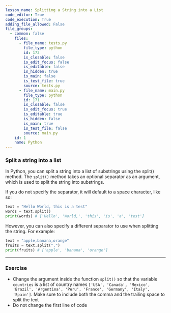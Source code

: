 ```yaml
---
lesson_name: Splitting a String into a List
code_editor: True
code_execution: True
adding_file_allowed: False
file_groups:
  - common: false
    files:
      - file_name: tests.py
        file_type: python
        id: 172
        is_closable: false
        is_edit_focus: false
        is_editable: false
        is_hidden: true
        is_main: false
        is_test_file: true
        source: tests.py
      - file_name: main.py
        file_type: python
        id: 171
        is_closable: false
        is_edit_focus: true
        is_editable: true
        is_hidden: false
        is_main: true
        is_test_file: false
        source: main.py
    id: 1
    name: Python
---
```


### Split a string into a list

In Python, you can split a string into a list of substrings using the split() method. The `split()` method takes an optional separator as an argument, which is used to split the string into substrings.

If you do not specify the separator, it will default to a space character, like so:

```python
text = "Hello World, this is a test"
words = text.split()
print(words) # ['Hello', 'World,', 'this', 'is', 'a', 'test']
```

However, you can also specify a different separator to use when splitting the string. For example:

```python
text = "apple,banana,orange"
fruits = text.split(",")
print(fruits) # ['apple', 'banana', 'orange']
```

---

### Exercise

<ul>
<li id="test-1">Change the argument inside the function <code>split()</code> so that the variable <code>countries</code> is a list of country names <code>['USA', 'Canada', 'Mexico', 'Brazil', 'Argentina', 'Peru', 'France', 'Germany', 'Italy', 'Spain']</code>. Make sure to include both the comma and the trailing space to split the text</li>
<li id="test-2">Do not change the first line of code</li>
</ul>
